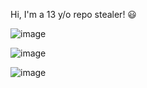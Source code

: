 Hi, I'm a 13 y/o repo stealer! 😃

![image](https://lanyard.cnrad.dev/api/704002391464214548)

![image](https://user-images.githubusercontent.com/79860992/228379620-06114d27-1cb7-4fc0-afe7-2cfe6b1dfc8e.png)

![image](https://camo.githubusercontent.com/ba08b960a35d048f92b22b9aa42e487bc407f8aa00039a984922a27c84f4359c/68747470733a2f2f636f756e742e6765746c6f6c692e636f6d2f6765742f404d756666696e61613f7468656d653d72756c653334)
